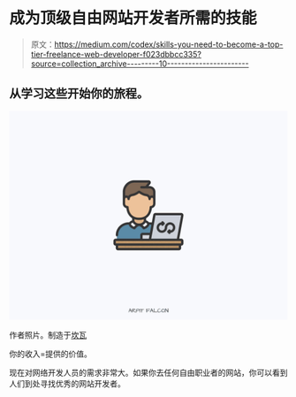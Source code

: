 # 成为顶级自由网站开发者所需的技能

> 原文：<https://medium.com/codex/skills-you-need-to-become-a-top-tier-freelance-web-developer-f023dbbcc335?source=collection_archive---------10----------------------->

## 从学习这些开始你的旅程。

![](img/68e68d1041f2884bd793e27adee822cf.png)

作者照片。制造于[坎瓦](http://canva.com)

你的收入=提供的价值。

现在对网络开发人员的需求非常大。如果你去任何自由职业者的网站，你可以看到人们到处寻找优秀的网站开发者。